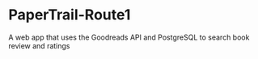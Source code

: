 # PaperTrail-Route1
A web app that uses the Goodreads API and PostgreSQL to search book review and ratings
